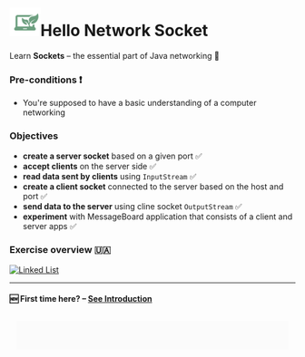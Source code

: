 # <img src="https://raw.githubusercontent.com/bobocode-projects/resources/master/image/logo_transparent_background.png" height=50/>Hello Network Socket

Learn **Sockets** – the essential part of Java networking 💪

### Pre-conditions ❗

* You're supposed to have a basic understanding of a computer networking

### Objectives

* **create a server socket** based on a given port ✅
* **accept clients** on the server side ✅
* **read data sent by clients** using `InputStream` ✅
* **create a client socket** connected to the server based on the host and port ✅
* **send data to the server** using cline socket `OutputStream` ✅
* **experiment** with MessageBoard application that consists of a client and server apps ✅

### Exercise overview 🇺🇦
[![Linked List](https://yt-embed.herokuapp.com/embed?v=31u5CoVDX5w)](https://youtu.be/31u5CoVDX5w)

---

#### 🆕 First time here? – [See Introduction](https://github.com/bobocode-projects/java-fundamentals-exercises/tree/main/0-0-intro#introduction)

##
<div align="center"><img src="https://raw.githubusercontent.com/bobocode-projects/resources/master/animation/GitHub%20Star_3.gif" height=50/></div>